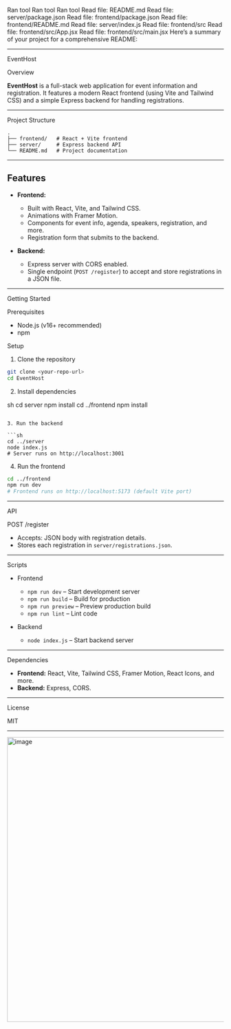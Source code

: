 Ran tool
Ran tool
Ran tool
Read file: README.md
Read file: server/package.json
Read file: frontend/package.json
Read file: frontend/README.md
Read file: server/index.js
Read file: frontend/src
Read file: frontend/src/App.jsx
Read file: frontend/src/main.jsx
Here’s a summary of your project for a comprehensive README:

---

 EventHost

Overview

**EventHost** is a full-stack web application for event information and registration. It features a modern React frontend (using Vite and Tailwind CSS) and a simple Express backend for handling registrations.

---

 Project Structure

```
.
├── frontend/   # React + Vite frontend
├── server/     # Express backend API
└── README.md   # Project documentation
```

---

## Features

- **Frontend:**  
  - Built with React, Vite, and Tailwind CSS.
  - Animations with Framer Motion.
  - Components for event info, agenda, speakers, registration, and more.
  - Registration form that submits to the backend.

- **Backend:**  
  - Express server with CORS enabled.
  - Single endpoint (`POST /register`) to accept and store registrations in a JSON file.

---

Getting Started

 Prerequisites

- Node.js (v16+ recommended)
- npm

 Setup

 1. Clone the repository

```sh
git clone <your-repo-url>
cd EventHost
```

2. Install dependencies

sh
cd server
npm install
cd ../frontend
npm install
```

3. Run the backend

```sh
cd ../server
node index.js
# Server runs on http://localhost:3001
```

 4. Run the frontend

```sh
cd ../frontend
npm run dev
# Frontend runs on http://localhost:5173 (default Vite port)
```

---

API

 POST /register

- Accepts: JSON body with registration details.
- Stores each registration in `server/registrations.json`.

---

 Scripts

- Frontend
  - `npm run dev` – Start development server
  - `npm run build` – Build for production
  - `npm run preview` – Preview production build
  - `npm run lint` – Lint code

- Backend
  - `node index.js` – Start backend server

---

Dependencies

- **Frontend:** React, Vite, Tailwind CSS, Framer Motion, React Icons, and more.
- **Backend:** Express, CORS.

---

 License

MIT

---
<img width="1331" height="662" alt="image" src="https://github.com/user-attachments/assets/ca56efde-3959-4726-bcb8-d9a037523918" />



 
 

